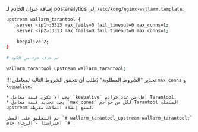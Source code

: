 إضافة عنوان الخادم لـ postanalytics إلى `/etc/kong/nginx-wallarm.template`:

```bash
upstream wallarm_tarantool {
    server <ip1>:3313 max_fails=0 fail_timeout=0 max_conns=1;
    server <ip2>:3313 max_fails=0 fail_timeout=0 max_conns=1;
    
    keepalive 2;
}

# تم حذف جزء من الكود

wallarm_tarantool_upstream wallarm_tarantool;
```

!!! تحذير "الشروط المطلوبة"
    يُطلب أن تتحقق الشروط التالية لمعاملي `max_conns` و `keepalive`:
    
    * يجب ألا تكون قيمة معامل `keepalive` أقل من عدد خوادم Tarantool.
    * يجب تحديد قيمة معامل `max_conns` لكل من خوادم Tarantool المتصلة upstream لمنع إنشاء اتصالات مفرطة.

    تم التعليق على السطر `# wallarm_tarantool_upstream wallarm_tarantool;` افتراضيًا - الرجاء حذف `#`.
